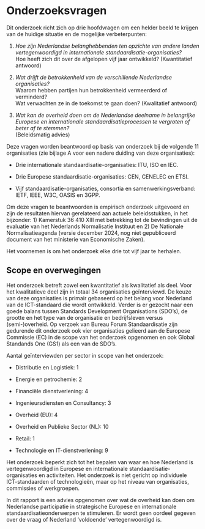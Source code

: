 
# Onderzoeksvragen

Dit onderzoek richt zich op drie hoofdvragen om een helder beeld te krijgen van de huidige situatie en de mogelijke verbeterpunten:

1.  *Hoe zijn Nederlandse belanghebbenden ten opzichte van andere landen vertegenwoordigd in internationale standaardisatie-organisaties?*  
    Hoe heeft zich dit over de afgelopen vijf jaar ontwikkeld? (Kwantitatief antwoord)

2.  *Wat drijft de betrokkenheid van de verschillende Nederlandse organisaties?*  
    Waarom hebben partijen hun betrokkenheid vermeerderd of verminderd?  
    Wat verwachten ze in de toekomst te gaan doen? (Kwalitatief antwoord)

3.  *Wat kan de overheid doen om de Nederlandse deelname in belangrijke Europese en internationale standaardisatieprocessen te vergroten of beter af te stemmen?*  
    (Beleidsmatig advies)

Deze vragen worden beantwoord op basis van onderzoek bij de volgende 11 organisaties (zie bijlage A voor een nadere duiding van deze organisaties):

- Drie internationale standaardisatie-organisaties: ITU, ISO en IEC.

- Drie Europese standaardisatie-organisaties: CEN, CENELEC en ETSI.

- Vijf standaardisatie-organisaties, consortia en samenwerkingsverband: IETF, IEEE, W3C, OASIS en 3GPP.

Om deze vragen te beantwoorden is empirisch onderzoek uitgevoerd en zijn de resultaten hiervan gerelateerd aan actuele beleidsstukken, in het bijzonder: 1) Kamerstuk 36 410 XIII met betrekking tot de bevindingen uit de evaluatie van het Nederlands Normalisatie Instituut en 2) De Nationale Normalisatieagenda (versie december 2024, nog niet gepubliceerd document van het ministerie van Economische Zaken).

Het voornemen is om het onderzoek elke drie tot vijf jaar te herhalen.

## Scope en overwegingen

Het onderzoek betreft zowel een kwantitatief als kwalitatief als deel. Voor het kwalitatieve deel zijn in totaal 34 organisaties geïnterviewd. De keuze van deze organisaties is primair gebaseerd op het belang voor Nederland van de ICT-standaard die wordt ontwikkeld. Verder is er gezocht naar een goede balans tussen Standards Development Organisations (SDO’s), de grootte en het type van de organisatie en bedrijfsleven versus (semi-)overheid. Op verzoek van Bureau Forum Standaardisatie zijn gedurende dit onderzoek ook vier organisaties gelieerd aan de Europese Commissie (EC) in de scope van het onderzoek opgenomen en ook Global Standands One (GS1) als een van de SDO’s.

Aantal geïnterviewden per sector in scope van het onderzoek:

- Distributie en Logistiek: 1

- Energie en petrochemie: 2

- Financiële dienstverlening: 4

- Ingenieursdiensten en Consultancy: 3

- Overheid (EU): 4

- Overheid en Publieke Sector (NL): 10

- Retail: 1

- Technologie en IT-dienstverlening: 9

Het onderzoek beperkt zich tot het bepalen van waar en hoe Nederland is vertegenwoordigd in Europese en internationale standaardisatie-organisaties en activiteiten. Het onderzoek is niet gericht op individuele ICT-standaarden of technologieën, maar op het niveau van organisaties, commissies of werkgroepen.

In dit rapport is een advies opgenomen over wat de overheid kan doen om Nederlandse participatie in strategische Europese en internationale standaardisatieonderwerpen te stimuleren. Er wordt geen oordeel gegeven over de vraag of Nederland ‘voldoende’ vertegenwoordigd is.

